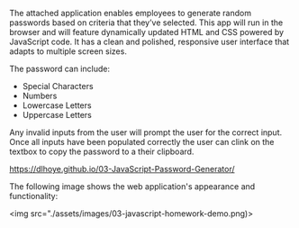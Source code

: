 The attached application enables employees to generate random passwords based on criteria that they’ve selected. This app will run in the browser and will feature dynamically updated HTML and CSS powered by JavaScript code. It has a clean and polished, responsive user interface that adapts to multiple screen sizes.

The password can include:
 - Special Characters
 - Numbers
 - Lowercase Letters
 - Uppercase Letters

 Any invalid inputs from the user will prompt the user for the correct input. Once all inputs have been populated correctly the user can clink on the textbox to copy the password to a their clipboard.

https://dlhoye.github.io/03-JavaScript-Password-Generator/

The following image shows the web application's appearance and functionality:

<img src="./assets/images/03-javascript-homework-demo.png)>
